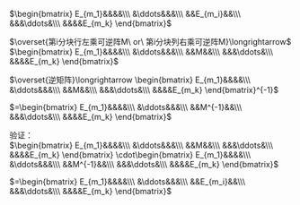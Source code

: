  $\begin{bmatrix}  
E_{m_1}&&&&\\\   
&\ddots&&&\\\   
&&E_{m_i}&&\\\   
&&&\ddots&\\\   
&&&&E_{m_k}  
\end{bmatrix}$   
  
 $\overset{第i分块行左乘可逆阵M\ or\  第i分块列右乘可逆阵M}\longrightarrow$   
 $\begin{bmatrix}  
E_{m_1}&&&&\\\   
&\ddots&&&\\\   
&&M&&\\\   
&&&\ddots&\\\   
&&&&E_{m_k}  
\end{bmatrix}$   
  
 $\overset{逆矩阵}\longrightarrow  
\begin{bmatrix}  
E_{m_1}&&&&\\\   
&\ddots&&&\\\   
&&M&&\\\   
&&&\ddots&\\\   
&&&&E_{m_k}  
\end{bmatrix}^{-1}$   
  
 $=\begin{bmatrix}  
E_{m_1}&&&&\\\   
&\ddots&&&\\\   
&&M^{-1}&&\\\   
&&&\ddots&\\\   
&&&&E_{m_k}  
\end{bmatrix}$   
  
验证：  
 $\begin{bmatrix}  
E_{m_1}&&&&\\\   
&\ddots&&&\\\   
&&M&&\\\   
&&&\ddots&\\\   
&&&&E_{m_k}  
\end{bmatrix}  
\cdot\begin{bmatrix}  
E_{m_1}&&&&\\\   
&\ddots&&&\\\   
&&M^{-1}&&\\\   
&&&\ddots&\\\   
&&&&E_{m_k}  
\end{bmatrix}$   
  
 $=\begin{bmatrix}  
E_{m_1}&&&&\\\   
&\ddots&&&\\\   
&&E_{m_i}&&\\\   
&&&\ddots&\\\   
&&&&E_{m_k}  
\end{bmatrix}$   
